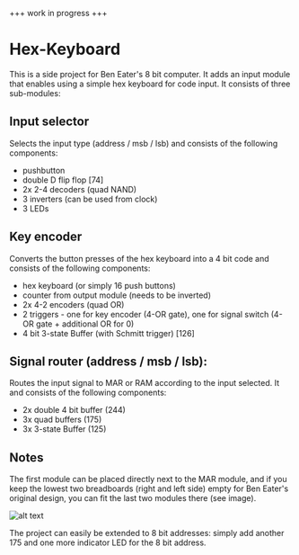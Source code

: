 +++ work in progress +++

# Hex-Keyboard

This is a side project for Ben Eater's 8 bit computer. It adds an input module that enables using a simple hex keyboard for code input. It consists of three sub-modules:

## Input selector 
Selects the input type (address / msb / lsb) and consists of the following components:
- pushbutton
- double D flip flop [74]
- 2x 2-4 decoders (quad NAND) 
- 3 inverters (can be used from clock)
- 3 LEDs

## Key encoder
Converts the button presses of the hex keyboard into a 4 bit code and consists of the following components:
- hex keyboard (or simply 16 push buttons)
- counter from output module (needs to be inverted) 
- 2x 4-2 encoders (quad OR)
- 2 triggers - one for key encoder (4-OR gate), one for signal switch (4-OR gate + additional OR for 0) 
- 4 bit 3-state Buffer (with Schmitt trigger) [126]

## Signal router (address / msb / lsb):
Routes the input signal to MAR or RAM according to the input selected. It and consists of the following components: 
- 2x double 4 bit buffer (244)
- 3x quad buffers (175)
- 3x 3-state Buffer (125)


## Notes


The first module can be placed directly next to the MAR module, and if you keep the lowest two breadboards (right and left side) empty for Ben Eater's original design, you can fit the last two modules there (see image).

![alt text](https://github.com/rh-01/Hex-Keyboard/IMG_3048.jpg)


The project can easily be extended to 8 bit addresses: simply add another 175 and one more indicator LED for the 8 bit address.
